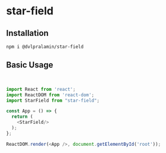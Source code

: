 # star-field


## Installation
`npm i @dvlpralamin/star-field`

## Basic Usage
```javascript


import React from 'react';
import ReactDOM from 'react-dom';
import StarField from "star-field";

const App = () => {
  return (
    <StarField/>
  );
};

ReactDOM.render(<App />, document.getElementById('root'));
```